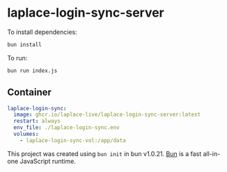# laplace-login-sync-server

To install dependencies:

```bash
bun install
```

To run:

```bash
bun run index.js
```

## Container

```yaml
laplace-login-sync:
  image: ghcr.io/laplace-live/laplace-login-sync-server:latest
  restart: always
  env_file: ./laplace-login-sync.env
  volumes:
    - laplace-login-sync-vol:/app/data
```

This project was created using `bun init` in bun v1.0.21. [Bun](https://bun.sh) is a fast all-in-one JavaScript runtime.
